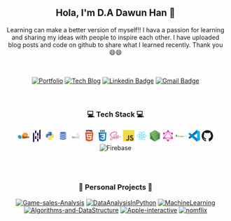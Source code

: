 <div align="center">
  <h2> Hola, I'm D.A Dawun Han 👋 </h2>
Learning can make a better version of myself!! I hava a passion for learning and sharing my ideas with people to inspire each other. I have uploaded blog posts and code on github to share what I learned recently. Thank you 😄😄

<br></br> [![Portfolio](http://img.shields.io/badge/-Portfolio-black?style=for-the-badge&logo=Dashlane&link=https://dawunhan.github.io/portfolio/)](https://dawunhan.github.io/portfolio/)
[![Tech Blog](http://img.shields.io/badge/-Tech%20blog-navy?style=for-the-badge&logo=github&link=https://da-journal.com/)](https://da-journal.com/)
[![Linkedin Badge](https://img.shields.io/badge/-LinkedIn-blue?style=for-the-badge&logo=Linkedin&logoColor=white&link=https://www.linkedin.com/in/terrydawunhan)](https://www.linkedin.com/in/terrydawunhan)
[![Gmail Badge](https://img.shields.io/badge/Gmail-d14836?style=for-the-badge&logo=Gmail&logoColor=white&link=mailto:dawun.han@gmail.com)](mailto:dawun.han@gmail.com)  
<br></br>
 ### 💻 Tech Stack 💻
<img align="center" alt="sklearn" width="26px" src="https://github.com/DAWUNHAN/DAWUNHAN/blob/master/sklearn.png?raw=true"></img>
<img align="center" alt="pandas" width="26px" src="https://github.com/DAWUNHAN/DAWUNHAN/blob/master/pandas.png?raw=true"></img>
<img align="center" alt="Python" width="26px" src="https://raw.githubusercontent.com/github/explore/80688e429a7d4ef2fca1e82350fe8e3517d3494d/topics/python/python.png" />
<img align="center" alt="SQL" width="26px" src="https://raw.githubusercontent.com/github/explore/80688e429a7d4ef2fca1e82350fe8e3517d3494d/topics/sql/sql.png" />
<img align="center" alt="MySQL" width="26px" src="https://raw.githubusercontent.com/github/explore/80688e429a7d4ef2fca1e82350fe8e3517d3494d/topics/mysql/mysql.png" />
<img align="center" alt="HTML5" width="26px" src="https://raw.githubusercontent.com/github/explore/80688e429a7d4ef2fca1e82350fe8e3517d3494d/topics/html/html.png" />
<img align="center" alt="CSS3" width="26px" src="https://raw.githubusercontent.com/github/explore/80688e429a7d4ef2fca1e82350fe8e3517d3494d/topics/css/css.png" />
<img align="center" alt="Sass" width="26px" src="https://raw.githubusercontent.com/github/explore/80688e429a7d4ef2fca1e82350fe8e3517d3494d/topics/sass/sass.png" />
<img align="center" alt="JavaScript" width="26px" src="https://raw.githubusercontent.com/github/explore/80688e429a7d4ef2fca1e82350fe8e3517d3494d/topics/javascript/javascript.png" />
<img align="center" alt="React" width="26px" src="https://raw.githubusercontent.com/github/explore/80688e429a7d4ef2fca1e82350fe8e3517d3494d/topics/react/react.png" />
<img align="center" alt="Node.js" width="26px" src="https://raw.githubusercontent.com/github/explore/80688e429a7d4ef2fca1e82350fe8e3517d3494d/topics/nodejs/nodejs.png" />
<img align="center" alt="GraphQL" width="26px" src="https://raw.githubusercontent.com/github/explore/80688e429a7d4ef2fca1e82350fe8e3517d3494d/topics/graphql/graphql.png" />
<img align="center" alt="MongoDB" width="26px" src="https://raw.githubusercontent.com/github/explore/80688e429a7d4ef2fca1e82350fe8e3517d3494d/topics/mongodb/mongodb.png" />
<img align="center" alt="Visual Studio Code" width="26px" src="https://raw.githubusercontent.com/github/explore/80688e429a7d4ef2fca1e82350fe8e3517d3494d/topics/visual-studio-code/visual-studio-code.png" />
<img align="center" alt="GitHub" width="26px" src="https://raw.githubusercontent.com/github/explore/78df643247d429f6cc873026c0622819ad797942/topics/github/github.png" />
<img align="center" alt="Firebase" width="26px" src="https://cdn.jsdelivr.net/npm/simple-icons@3.11.0/icons/firebase.svg" />

  
<br></br>
### 📄 Personal Projects 📄
[![Game-sales-Analysis](https://github-readme-stats.vercel.app/api/pin/?username=DAWUNHAN&repo=Game-sales-Analysis&theme=tokyonight)](https://github.com/DAWUNHAN/Game-sales-Analysis)
[![DataAnalysisInPython](https://github-readme-stats.vercel.app/api/pin/?username=DAWUNHAN&repo=DataAnalysisInPython&theme=tokyonight)](https://github.com/DAWUNHAN/DataAnalysisInPython)
[![MachineLearning](https://github-readme-stats.vercel.app/api/pin/?username=DAWUNHAN&repo=Machine-Learning&theme=tokyonight)](https://github.com/DAWUNHAN/Machine-Learning)
[![Algorithms-and-DataStructure](https://github-readme-stats.vercel.app/api/pin/?username=DAWUNHAN&repo=Algorithms-and-DataStructure&theme=tokyonight)](https://github.com/DAWUNHAN/Algorithms-and-DataStructure)
[![Apple-interactive](https://github-readme-stats.vercel.app/api/pin/?username=DAWUNHAN&repo=Apple-interactive&theme=tokyonight)](https://github.com/DAWUNHAN/Apple-interactive)
[![nomflix](https://github-readme-stats.vercel.app/api/pin/?username=DAWUNHAN&repo=nomflix&theme=tokyonight)](https://github.com/DAWUNHAN/nomflix)

<br></br>

<!--

 ### ✉️ Contact ✉️
[![Portfolio](http://img.shields.io/badge/-Portfolio-black?style=for-the-badge&logo=Dashlane&link=https://dawunhan.github.io/portfolio/)](https://dawunhan.github.io/portfolio/)
[![Tech Blog](http://img.shields.io/badge/-Tech%20blog-navy?style=for-the-badge&logo=github&link=https://da-journal.com/)](https://da-journal.com/)
[![Linkedin Badge](https://img.shields.io/badge/-LinkedIn-blue?style=for-the-badge&logo=Linkedin&logoColor=white&link=https://www.linkedin.com/in/terrydawunhan)](https://www.linkedin.com/in/terrydawunhan)
[![Gmail Badge](https://img.shields.io/badge/Gmail-d14836?style=for-the-badge&logo=Gmail&logoColor=white&link=mailto:dawun.han@gmail.com)](mailto:dawun.han@gmail.com)



 ![](https://img.shields.io/badge/Python-3766AB?style=for-the-badge&logo=Python&logoColor=white)
![](https://img.shields.io/badge/Pandas-150458?style=for-the-badge&logo=Pandas&logoColor=white)
![](https://img.shields.io/badge/MySQL-4479A1?style=for-the-badge&logo=MySQL&logoColor=white)
![](https://img.shields.io/badge/Javascript-F7DF1E?style=for-the-badge&logo=Javascript&logoColor=white)
![](https://img.shields.io/badge/NodeJS-339933?style=for-the-badge&logo=Node.js&logoColor=white)
  
![](https://img.shields.io/badge/HTML5-E34F26?style=for-the-badge&logo=HTML5&logoColor=white)
![](https://img.shields.io/badge/CSS-1572B6?style=for-the-badge&logo=CSS3&logoColor=white)
![](https://img.shields.io/badge/Sass-CC6699?style=for-the-badge&logo=Sass&logoColor=white)
![](https://img.shields.io/badge/React-61DAFB?style=for-the-badge&logo=React&logoColor=black)
![](https://img.shields.io/badge/MongoDB-47A248?style=for-the-badge&logo=MongoDB&logoColor=white)
![](https://img.shields.io/badge/Firebase-FFCA28?style=for-the-badge&logo=Firebase&logoColor=white)
 -->
</div>
